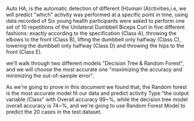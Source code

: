 Auto HA, is the automatic detection of different (H)uman (A)ctivities,i.e, we will predict "which" activity was performed at a specific point in time, using data recorded of Six young health participants were asked to perform one set of 10 repetitions of the Unilateral Dumbbell Biceps Curl in five different fashions: exactly according to the specification (Class A), throwing the elbows to the front (Class B), lifting the dumbbell only halfway (Class C), lowering the dumbbell only halfway (Class D) and throwing the hips to the front (Class E).

we'll walk through two different models "Decision Tree & Random Forest", and we will choose the most accurate one "maximizing the accuracy and minimizing the out-of-sample error".

As we're going to prove in this document we found that, the Random forest is the most accurate model fit our data and predict activity Type "the output variable /Class" with Overall accuracy 99~%, while the decision tree model overall accuracy is 74~%, and we're going to use Random Forest Model to predict the 20 cases in the test dataset.
